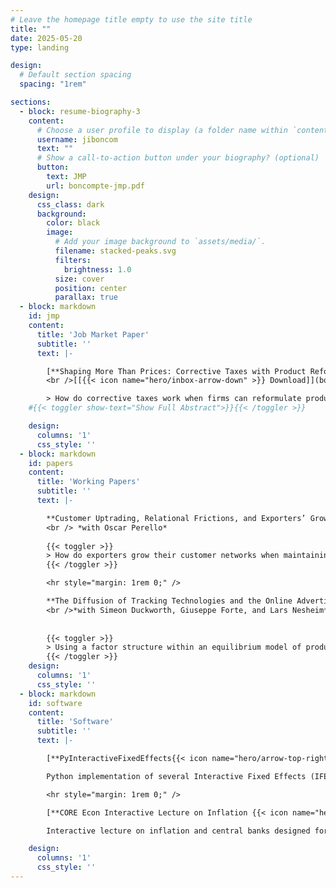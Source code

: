 ```yaml
---
# Leave the homepage title empty to use the site title
title: ""
date: 2025-05-20
type: landing

design:
  # Default section spacing
  spacing: "1rem"

sections:
  - block: resume-biography-3
    content:
      # Choose a user profile to display (a folder name within `content/authors/`)
      username: jiboncom
      text: ""
      # Show a call-to-action button under your biography? (optional)
      button:
        text: JMP
        url: boncompte-jmp.pdf
    design:
      css_class: dark
      background:
        color: black
        image:
          # Add your image background to `assets/media/`.
          filename: stacked-peaks.svg
          filters:
            brightness: 1.0
          size: cover
          position: center
          parallax: true
  - block: markdown
    id: jmp
    content:
      title: 'Job Market Paper'
      subtitle: ''
      text: |-

        [**Shaping More Than Prices: Corrective Taxes with Product Reformulation** ](boncompte-jmp.pdf)
        <br />[[{{< icon name="hero/inbox-arrow-down" >}} Download]](boncompte-jmp.pdf) 

        > How do corrective taxes work when firms can reformulate products to avoid them? I develop an equilibrium model of product reformulation to study product responses to the 2018 UK Soft Drinks Industry Levy, a multi-tiered tax targeting excessive sugar content. The model isolates the role of reformulation by using interactive fixed effects to account for multiple endogenous unobserved product characteristics, allowing counterfactuals that revert products to their pre-reformulation attributes. I find the levy reduced sugar sales by 22% and led firms to reformulate more than one-third of products, cutting average sugar content by 40% while lowering product quality, differentiation and tax liabilities. Reformulation benefits nearly all consumers, with gains concentrated among lower-income households and modest losses at the top. Larger firms reformulate a greater share of their products and protect profits more effectively than smaller ones. Overall, reformulation reduced sugar intake relative to a no-tax baseline but also constrained the tax’s ability to further curb consumption. My results show product responses are first-order for welfare and harm reduction, and that multi-tier taxes leverage them more effectively than the non-tiered taxes commonly applied to sugar-sweetened beverages. 
    #{{< toggler show-text="Show Full Abstract">}}{{< /toggler >}} 

    design:
      columns: '1'
      css_style: ''
  - block: markdown
    id: papers
    content:
      title: 'Working Papers'
      subtitle: ''
      text: |-

        **Customer Uptrading, Relational Frictions, and Exporters’ Growth**
        <br /> *with Oscar Perello*
        
        {{< toggler >}}
        > How do exporters grow their customer networks when maintaining relationships is costly? We study the role of customer churning in exporters’ growth. Using detailed firm-to-firm data from Chilean customs, we show that fast-growing exporters systematically drop buyers that purchase smaller volumes and replace them with large customers, a process we term \textit{Customer Uptrading}. A formal decomposition reveals that uptrading, rather than selling more to existing customers or expanding the number of buyers, is the main driver of exporters’ growth. Exploiting variation in direct flight availability, we find that exporters maintain longer relationships when better connected to their buyers, linking uptrading to the upkeep costs of managing multiple trade relationships. We rationalize these findings with a dynamic model of network formation in which firms engage in costly customer search and actively decide which relationships to keep or sever, taking into account the upkeep costs of their network. The model predicts that more productive firms both search more intensively and replace more customers than less productive ones, highlighting the central role of search in exporters’ growth and also its limits.
        {{< /toggler >}}

        <hr style="margin: 1rem 0;" />

        **The Diffusion of Tracking Technologies and the Online Advertising Market**
        <br />*with Simeon Duckworth, Giuseppe Forte, and Lars Nesheim*
        
        
        {{< toggler >}}
        > Using a factor structure within an equilibrium model of product reformulation, I capture the endogenous link between sugar content and unobserved characteristics and estimate that reformulation prevented an additional 10% price increase, significantly reducing the tax burden on consumers, but at the cost of lower product quality. Smaller firms were more adversely affected, while larger firms adopted new technologies and reformulated a greater share of their portfolios. These results underscore how effective tax design can promote innovation and reduce the harm potential of products, lessening the need for further corrective measures and aligning economic efficiency with equity. 
        {{< /toggler >}}
    design:
      columns: '1'
      css_style: ''
  - block: markdown
    id: software
    content:
      title: 'Software'
      subtitle: ''
      text: |-

        [**PyInteractiveFixedEffects{{< icon name="hero/arrow-top-right-on-square" >}}**](https://github.com/jiboncom/pyInteractiveFixedEffects)

        Python implementation of several Interactive Fixed Effects (IFE) estimators for panel data. Includes methods for both balanced panels (Bai, 2009) and unbalanced panels (Bai et al., 2015; Cui et al., 2022), with a focus on computational efficiency.

        <hr style="margin: 1rem 0;" />

        [**CORE Econ Interactive Lecture on Inflation {{< icon name="hero/arrow-top-right-on-square" >}}**](https://coreecon.github.io/voici/render/inflation.html?)

        Interactive lecture on inflation and central banks designed for [CORE Econ{{< icon name="hero/arrow-top-right-on-square" >}}](https://www.core-econ.org/), featuring dynamic visualizations and real-time Q&A powered by Voici; a free, open-source, serverless tool for delivering interactive R and Python simulations to large scale classrooms. Successfully tested with over 80 students simultaneously. 

    design:
      columns: '1'
      css_style: ''
---
```


